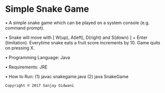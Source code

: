 # Simple Snake Game

• A simple snake game which can be played on a system console (e.g. command prompt).

• Snake will move with [ W(up), A(left), D(right) and S(down) ] + Enter (limitation). Everytime snake eats a fruit score increments by 10. Game quits on pressing X.

• Programming Language: Java

• Requirements: JRE

• How to Run: (1) javac snakegame.java (2) java SnakeGame

``Copyright © 2017 Sanjay Gidwani``
